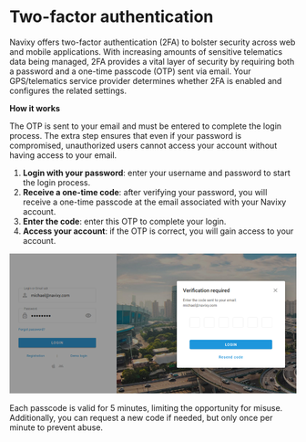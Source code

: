 # Two-factor authentication

Navixy offers two-factor authentication (2FA) to bolster security across web and mobile applications. With increasing amounts of sensitive telematics data being managed, 2FA provides a vital layer of security by requiring both a password and a one-time passcode (OTP) sent via email. Your GPS/telematics service provider determines whether 2FA is enabled and configures the related settings.

**How it works**

The OTP is sent to your email and must be entered to complete the login process. The extra step ensures that even if your password is compromised, unauthorized users cannot access your account without having access to your email.

1. **Login with your password**: enter your username and password to start the login process.
2. **Receive a one-time code**: after verifying your password, you will receive a one-time passcode at the email associated with your Navixy account.
3. **Enter the code**: enter this OTP to complete your login.
4. **Access your account**: if the OTP is correct, you will gain access to your account.

![Login verification window](../attachments/2fa.png)

Each passcode is valid for 5 minutes, limiting the opportunity for misuse. Additionally, you can request a new code if needed, but only once per minute to prevent abuse.
